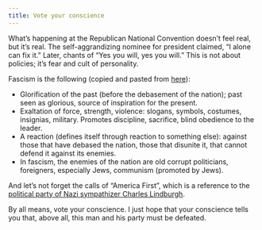 ```yaml
---
title: Vote your conscience
---
```


What’s happening at the Republican National Convention doesn’t feel real, but it’s real. The self-aggrandizing nominee for president claimed, “I alone can fix it.” Later, chants of “Yes you will, yes you will.” This is not about policies; it’s fear and cult of personality.

Fascism is the following (copied and pasted from [here](http://faculty.marianopolis.edu/c.belanger/quebechistory/events/Characteristicsoffascism.html)):

- Glorification of the past (before the debasement of the nation); past seen as glorious, source of inspiration for the present.
- Exaltation of force, strength, violence: slogans, symbols, costumes, insignias, military. Promotes discipline, sacrifice, blind obedience to the leader.
- A reaction (defines itself through reaction to something else): against those that have debased the nation, those that disunite it, that cannot defend it against its enemies.
- In fascism, the enemies of the nation are old corrupt politicians, foreigners, especially Jews, communism (promoted by Jews).

And let’s not forget the calls of “America First”, which is a reference to the [political party of Nazi sympathizer Charles Lindburgh](https://en.wikipedia.org/wiki/America_First_Committee#Issues).

By all means, vote your conscience. I just hope that your conscience tells you that, above all, this man and his party must be defeated.
